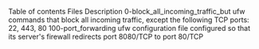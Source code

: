 Table of contents
Files	Description
0-block_all_incoming_traffic_but	ufw commands that block all incoming traffic, except the following TCP ports: 22, 443, 80
100-port_forwarding	ufw configuration file configured so that its server's firewall redirects port 8080/TCP to port 80/TCP
